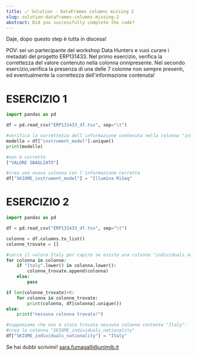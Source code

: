 ```yaml
---
title: 🪄 Solution - DataFrames columns missing 2
slug: solution-dataframes-columns-missing-2
abstract: Did you successfully complete the code?
---
```


Daje, dopo questo step è tutta in discesa!

POV: sei un partecipante del workshop Data Hunters e vuoi curare i metadati del progetto ERP131433. Nel primo esercizio, verifica la correttezza del valore contenuto nella colonna onnipresente. Nel secondo esercizio,verifica la presenza di una delle 7 colonne non sempre presenti, ed eventualmente la correttezza dell'informazione contenuta!


# ESERCIZIO 1

```python
import pandas as pd

df = pd.read_csv("ERP131433_df.tsv", sep="\t")

#verifica la correttezza dell'informazione contenuta nella colonna "instrument_model"
modello = df["instrument_model"].unique()
print(modello)

#non è corretto
["VALORE SBAGLIATO"]

#crea una nuova colonna con l'informazione corretta
df["SKIOME_instrument_model"] = "Illumina MiSeq"
```

# ESERCIZIO 2

```python
import pandas as pd

df = pd.read_csv("ERP131433_df.tsv", sep="\t")

colonne = df.columns.to_list()
colonne_trovate = []

#cerca il valore Italy per capire se esiste una colonna "individuals_nationality"
for colonna in colonne:
    if "Italy".lower() in colonna.lower():
        colonne_trovate.append(colonna)
    else:
        pass

if len(colonne_trovate)>0:
    for colonna in colonne_trovate:
        print(colonna, df[colonna].unique())
else:
    print("nessuna colonna trovata!")

#supponiamo che non è stata trovata nessuna colonna contente "Italy": 
#crea la colonna "SKIOME_individuals_nationality"
df["SKIOME_individuals_nationality"] = "Italy"
```

Se hai dubbi scrivimi! [sara.fumagalli@unimib.it](mailto:sara.fumagalli@unimib.it)